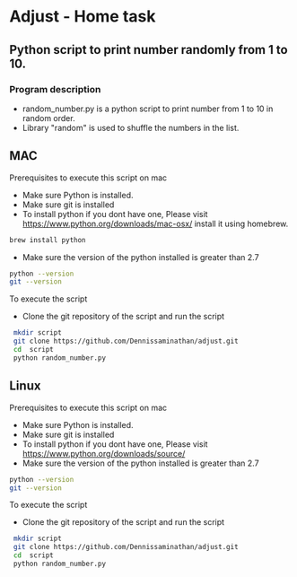 # Adjust - Home task
## Python script to print number randomly from 1 to 10.

### Program description
- random_number.py is a python script to print number from 1 to 10 in random order.
- Library "random" is used to shuffle the numbers in the list.

## MAC
Prerequisites to execute this script on mac

- Make sure Python is installed. 
- Make sure git is installed
- To install python if you dont have one, Please visit https://www.python.org/downloads/mac-osx/ install it using homebrew.
```sh
brew install python
```
- Make sure the version of the python installed is greater than 2.7 
```sh
python --version
git --version
```
To execute the script
- Clone the git repository of the script and run the script
```sh
 mkdir script
 git clone https://github.com/Dennissaminathan/adjust.git
 cd  script
 python random_number.py
```
## Linux
Prerequisites to execute this script on mac

- Make sure Python is installed. 
- Make sure git is installed
- To install python if you dont have one, Please visit https://www.python.org/downloads/source/ 
- Make sure the version of the python installed is greater than 2.7 
```sh
python --version
git --version
```
To execute the script
- Clone the git repository of the script and run the script
```sh
 mkdir script
 git clone https://github.com/Dennissaminathan/adjust.git
 cd  script
 python random_number.py
```
